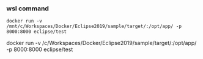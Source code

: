 ### wsl command
```shell
docker run -v /mnt/c/Workspaces/Docker/Eclipse2019/sample/target/:/opt/app/ -p 8000:8000 eclipse/test
```

docker run -v /c/Workspaces/Docker/Eclipse2019/sample/target/:/opt/app/ -p 8000:8000 eclipse/test

